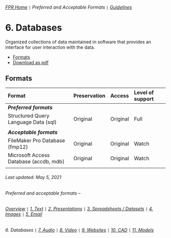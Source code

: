 ###### [FPR Home](../README.md) `|` Preferred and Acceptable Formats `|` [Guidelines](../explanations/00-intro.md)

# 6. Databases
Organized collections of data maintained in software that provides an interface for user interaction with the data.

- [Formats](#formats)
- [Download as pdf](../downloads/06-databases.pdf)

## Formats
| Format | Preservation | Access | Level of support |
| :---   | :---         | :---   | :---               |
| ***Preferred formats*** |
| Structured Query Language Data (sql) | Original | Original | Full | 
| |
| ***Acceptable formats*** |
| FileMaker Pro Database (fmp12) | Original | Original | Watch | 
| Microsoft Access Database (accdb, mdb) | Original | Original | Watch | 
| |

###### Last updated: May 5, 2021

###### Preferred and acceptable formats –
###### [Overview](00-fpr.md) `|` [1. Text](01-text-documents.md) `|` [2. Presentations](02-presentations.md) `|` [3. Spreadsheets / Datasets](03-spreadsheets-and-datasets.md) `|` [4. Images](04-images.md) `|` [5. Email](05-email.md)
###### 6. Databases `|` [7. Audio](07-audio.md) `|` [8. Video](08-video.md) `|` [9. Websites](09-websites.md) `|` [10. CAD](10-cad.md) `|` [11. Models](11-models.md)
